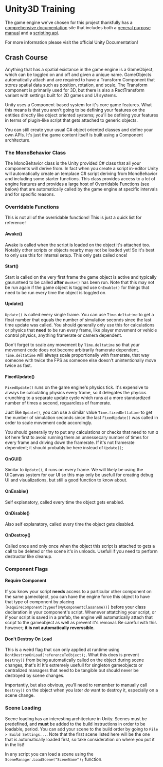 # Unity3D Training

The game engine we've chosen for this project thankfully has a [comprehensive documentation](https://docs.unity3d.com/Manual/index.html) site that includes both a [general purpose manual](https://docs.unity3d.com/Manual/index.html) and a [scripting api](https://docs.unity3d.com/ScriptReference/index.html).

For more information please visit the official Unity Documentation!

## Crash Course

Anything that has a spatial existance in the game engine is a GameObject, which can be toggled on and off and given a unique name. GameObjects automatically attach and are required to have a Transform Component that stores spatial data such as position, rotation, and scale. The Transform component is primarily used for 3D, but there is also a RectTransform variant with settings built for 2D games and UI systems.

Unity uses a Component-based system for it's core game features. What this means is that you aren't going to be defining your features on the entities directly like object oriented systems; you'll be defining your features in terms of plugin-like script that gets attached to generic objects.

You can still create your usual C# object oriented classes and define your own APIs. It's just the game content itself is built using a Component architecture.


### The MonoBehavior Class
The MonoBehavior class is the Unity provided C# class that all your components will derive from. In fact when you create a script in-editor Unity will automatically create an templace C# script deriving from MonoBehavior and including some starter functions. This class provides access to a lot of engine features and provides a large host of Overridable Functions (see below) that are automatically called by the game engine at specific intervals and for specific reasons.


### Overridable Functions
This is not all of the overridable functions! This is just a quick list for reference!
#### Awake()
Awake is called when the script is loaded on the object it's attached too. Notably other scripts or objects nearby may not be loaded yet! So it's best to only use this for internal setup. This only gets called once!

#### Start()
Start is called on the very first frame the game object is active and typically gaurunteed to be called **after** `Awake()` has been run. Note that this may not be run again if the game object is toggled use `OnEnable()` for things that need to be run every time the object is toggled on.

#### Update()
`Update()` is called every single frame. You can use `Time.deltatime` to get a float number that equals the number of simulation seconds since the last time update was called. You should generally only use this for calculations or physics that **need** to be run every frame, like player movement or vehicle control physics, anything framerate or camera dependent.

Don't forget to scale any movement by `Time.deltatime` so that your movement code does not become arbitrarily framerate dependent. `Time.deltatime` will always scale proportionally with framerate, that way someone with twice the FPS as someone else doesn't unintentionally move twice as fast.

#### FixedUpdate()
`FixedUpdate()` runs on the game engine's physics tick. It's expensive to always be calculating physics every frame, so it delegates the physics crunching to a separate update cycle which runs at a more standardized number of times a second, reguardless of framerate.

Just like `Update()`, you can use a similar value `Time.fixedDeltatime` to get the number of simulation seconds since the last `FixedUpdate()` was called in order to scale movement code accordingly. 

You should generally try to put any calculations or checks that need to run *a lot* here first to avoid running them an unnessecary number of times for every frame and driving down the framerate. If it's not framerate dependent; it should probably be here instead of `Update()`;

#### OnGUI()
Similar to `Update()`, it runs on every frame. We will likely be using the UICanvas system for our UI so this may only be usefull for creating debug UI and visualizations, but still a good function to know about.

#### OnEnable()
Self explanatory, called every time the object gets enabled. 

#### OnDisable()
Also self explanatory, called every time the object gets disabled.

#### OnDestroy()
Called once and only once when the object this script is attached to gets a call to be deleted or the scene it's in unloads. Usefull if you need to perform destructor like cleanup.

### Component Flags
#### Require Component
If you know your script **needs** access to a particular other component on the same gameobject, you can have the engine force this object to have that type of component by placing `[RequireComponent(typeof(MyComponentClassname))]` before your class declaration in your component's script. Whenever attatching your script, or if your script is saved in a prefab, the engine will automatically attach that script to the gameobject as well as prevent it's removal. Be careful with this however; **it is not automatically reverssible**.

#### Don't Destroy On Load
This is a weird flag that can only applied at runtime using `DontDestroyOnLoad(referenceToObject);`. What this does is prevent `Destroy()` from being automatically called on the object during scene changes, that's it! It's extremely usefull for singleton gameobjects or centralized managers that need to be tangible but should never be destroyed by scene changes. 

Importantly, but also obvious, you'll need to remember to manually call `Destroy()` on the object when you later *do* want to destroy it, especially on a scene change.


### Scene Loading
Scene loading has an interesting architecture in Unity. Scenes must be predefined, and **must** be added to the build instructions in order to be loadable, period. You can add your scene to the build order by going to `File > Build Settings...`. Note that the first scene listed here will be the one that is automatically loaded first, so take consideration on where you put it in the list!

In any script you can load a scene using the `SceneManager.LoadScene("SceneName");` function.